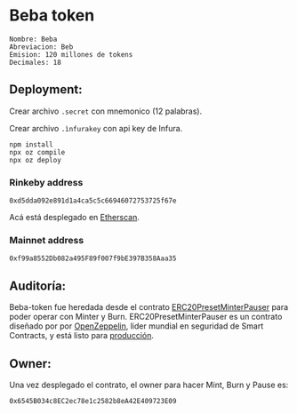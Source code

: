 # Beba token

```
Nombre: Beba
Abreviacion: Beb
Emision: 120 millones de tokens
Decimales: 18
```

## Deployment:

Crear archivo `.secret` con mnemonico (12 palabras).

Crear archivo `.ìnfurakey` con api key de Infura.

```
npm install
npx oz compile
npx oz deploy
```

### Rinkeby address

```
0xd5dda092e891d1a4ca5c5c66946072753725f67e
```

Acá está desplegado en [Etherscan](https://rinkeby.etherscan.io/token/0xd5dda092e891d1a4ca5c5c66946072753725f67e).

### Mainnet address

```
0xf99a8552Db082a495F89f007f9bE397B358Aaa35
```

## Auditoría:

Beba-token fue heredada desde el contrato [ERC20PresetMinterPauser](https://docs.openzeppelin.com/contracts/3.x/api/presets#ERC20PresetMinterPauser) para poder operar con Minter y Burn. ERC20PresetMinterPauser es un contrato diseñado por por [OpenZeppelin](https://openzeppelin.com/), lider mundial en seguridad de Smart Contracts, y está listo para [producción](https://docs.openzeppelin.com/contracts/3.x/erc20#Presets).

## Owner:

Una vez desplegado el contrato, el owner para hacer Mint, Burn y Pause es:

```
0x6545B034c8EC2ec78e1c2582b8eA42E409723E09
```
